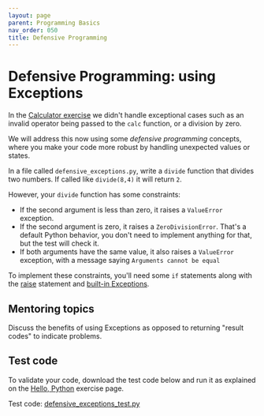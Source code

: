 ```yaml
---
layout: page
parent: Programming Basics
nav_order: 050
title: Defensive Programming
---
```


# Defensive Programming: using Exceptions

In the [Calculator exercise](./calculator_function.html) we
didn't handle exceptional cases such as an invalid operator
being passed to the `calc` function, or a division by zero.

We will address this now using some _defensive programming_ 
concepts, where you make your code more robust by handling
unexpected values or states.

In a file called `defensive_exceptions.py`, write a `divide`
function that divides two numbers. If called like `divide(8,4)`
it will return `2`.

However, your `divide` function has some constraints:

- If the second argument is less than zero, it raises a `ValueError` exception.
- If the second argument is zero, it raises a `ZeroDivisionError`. That's a default Python behavior, you don't need to implement anything for that, but the test will check it.
- If both arguments have the same value, it also raises a `ValueError` exception, with a message saying `Arguments cannot be equal`

To implement these constraints, you'll need some `if` statements
along with the
[raise](https://docs.python.org/3/tutorial/errors.html#raising-exceptions) statement
and
[built-in Exceptions](https://docs.python.org/3/library/exceptions.html#bltin-exceptions).

## Mentoring topics

Discuss the benefits of using Exceptions as opposed to returning
"result codes" to indicate problems.

## Test code

To validate your code, download the test code below and run
it as explained on the [Hello, Python](./hello_python.html)
exercise page.

Test code:
[defensive_exceptions_test.py](./defensive_exceptions_test.py)

